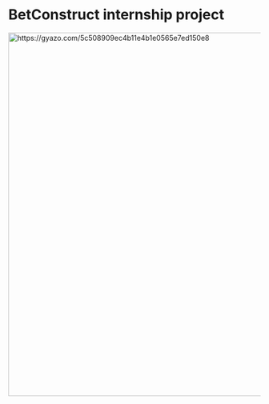<h1>BetConstruct internship project</h1>

<a href="https://gyazo.com/5c508909ec4b11e4b1e0565e7ed150e8"><img src="https://i.gyazo.com/5c508909ec4b11e4b1e0565e7ed150e8.png" alt="https://gyazo.com/5c508909ec4b11e4b1e0565e7ed150e8" width="727.3333333333334"/></a>
